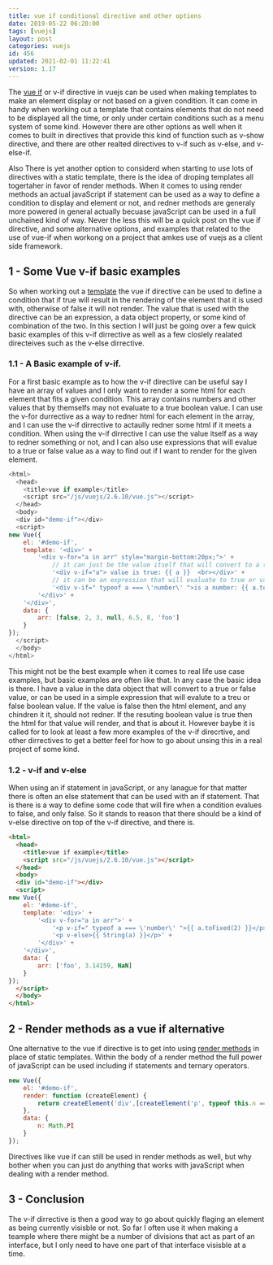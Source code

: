 ```yaml
---
title: vue if conditional directive and other options
date: 2019-05-22 06:20:00
tags: [vuejs]
layout: post
categories: vuejs
id: 456
updated: 2021-02-01 11:22:41
version: 1.17
---
```


The [vue if](https://vuejs.org/v2/guide/conditional.html) or v-if directive in vuejs can be used when making templates to make an element display or not based on a given condition. It can come in handy when working out a template that contains elements that do not need to be displayed all the time, or only under certain conditions such as a menu system of some kind. However there are other options as well when it comes to built in directives that provide this kind of function such as v-show directive, and there are other realted directives to v-if such as v-else, and v-else-if. 

Also There is yet another option to considerd when starting to use lots of directives with a static template, there is the idea of droping templates all togertaher in favor of render methods. When it comes to using render methods an actual javaScript if statement can be used as a way to define a condition to display and element or not, and redner methods are generaly more powered in general actually becuase javaScript can be used in a full unchained kind of way. Never the less this will be a quick post on the vue if directive, and some alternative options, and examples that related to the use of vue-if when workong on a project that amkes use of vuejs as a client side framework.

<!-- more -->

## 1 - Some Vue v-if basic examples

So when working out a [template](/2019/05/07/vuejs-template/) the vue if directive can be used to define a condition that if true will result in the rendering of the element that it is used with, otherwise of false it will not render. The value that is used with the directive can be an expression, a data object property, or some kind of combination of the two. In this section I will just be going over a few quick basic examples of this v-if dirrective as well as a few closlely realated directeives such as the v-else dirrective.

### 1.1 - A Basic example of v-if.

For a first basic example as to how the v-if directive can be useful say I have an array of values and I only want to render a some html for each element that fits a given condition. This array contains numbers and other values that by themselfs may not evaluate to a true boolean value. I can use the v-for durrective as a way to redner html for each element in the array, and I can use the v-if dirrective to actaully redner some html if it meets a condition. When using the v-if dirrective I can use the value itself as a way to redner something or not, and I can also use expressions that will evalue to a true or false value as a way to find out if I want to render for the given element.

```js
<html>
  <head>
    <title>vue if example</title>
    <script src="/js/vuejs/2.6.10/vue.js"></script>
  </head>
  <body>
  <div id="demo-if"></div>
  <script>
new Vue({
    el: '#demo-if',
    template: '<div>' +
        '<div v-for="a in arr" style="margin-bottom:20px;">' +
            // it can just be the value itself that will convert to a true or false value
            '<div v-if="a"> value is true: {{ a }}  <br></div>' +
            // it can be an expression that will evaluate to true or value
            '<div v-if=" typeof a === \'number\' ">is a number: {{ a.toFixed(2) }}<br></div>' +
        '</div>' +
    '</div>',
    data: {
        arr: [false, 2, 3, null, 6.5, 8, 'foo']
    }
});
  </script>
  </body>
</html>
```

This might not be the best example when it comes to real life use case examples, but basic examples are often like that. In any case the basic idea is there. I have a value in the data object that will convert to a true or false value, or can be used in a simple expression that will evalute to a treu or false boolean value. If the value is false then the html element, and any chindren it it, should not redner. If the resuting boolean value is true then the html for that value will render, and that is about it. However baybe it is called for to look at least a few more examples of the v-if direcrtive, and other dirrectives to get a better feel for how to go about unsing this in a real project of some kind.

### 1.2 - v-if and v-else

When using an if statement in javaScript, or any lanague for that matter there is often an else statement that can be used with an if statement. That is there is a way to define some code that will fire when a condition evalues to false, and only false. So it stands to reason that there should be a kind of v-else directive on top of the v-if directive, and there is.

```html
<html>
  <head>
    <title>vue if example</title>
    <script src="/js/vuejs/2.6.10/vue.js"></script>
  </head>
  <body>
  <div id="demo-if"></div>
  <script>
new Vue({
    el: '#demo-if',
    template: '<div>' +
        '<div v-for="a in arr">' +
            '<p v-if=" typeof a === \'number\' ">{{ a.toFixed(2) }}</p>' +
            '<p v-else>{{ String(a) }}</p>' +
        '</div>' +
    '</div>',
    data: {
        arr: ['foo', 3.14159, NaN]
    }
});
  </script>
  </body>
</html>
```

## 2 - Render methods as a vue if alternative

One alternative to the vue if directive is to get into using [render methods](/2019/05/12/vuejs-render/) in place of static templates. Within the body of a render method the full power of javaScript can be used including if statements and ternary operators.

```js
new Vue({
    el: '#demo-if',
    render: function (createElement) {
        return createElement('div',[createElement('p', typeof this.n === 'number' ? this.n.toFixed(2) : this.n)])
    },
    data: {
        n: Math.PI
    }
});
```

Directives like vue if can still be used in render methods as well, but why bother when you can just do anything that works with javaScript when dealing with a render method.

## 3 - Conclusion

The v-if dirrective is then a good way to go about quickly flaging an element as being currently visisble or not. So far I often use it when making a teample where there might be a number of divisions that act as part of an interface, but I only need to have one part of that interface visisble at a time.

